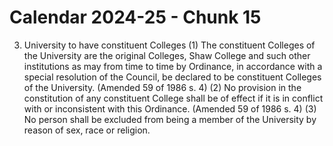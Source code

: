 # Calendar 2024-25 - Chunk 15

<!-- Chunk tokens: 119, Enriched tokens: 126 -->

3. University to have constituent Colleges
(1) The constituent Colleges of the University are the original Colleges, Shaw College and such other institutions as may from time to time by Ordinance, in accordance with a special resolution of the Council, be declared to be constituent Colleges of the University. (Amended 59 of 1986 s. 4)
(2) No provision in the constitution of any constituent College shall be of effect if it is in conflict with or inconsistent with this Ordinance. (Amended 59 of 1986 s. 4)
(3) No person shall be excluded from being a member of the University by reason of sex, race or religion.